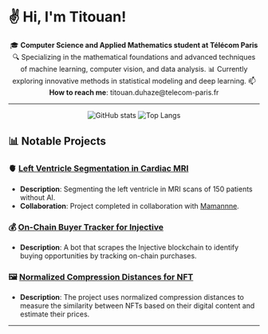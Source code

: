 <p align="center">
  <h1>✌️ Hi, I'm Titouan!</h1>
</p>

<p align="center">
  🎓 <strong>Computer Science and Applied Mathematics student at Télécom Paris</strong>    
  🔍 Specializing in the mathematical foundations and advanced techniques of machine learning, computer vision, and data analysis.   
  📊 Currently exploring innovative methods in statistical modeling and deep learning.  
  📫 <strong>How to reach me</strong>: titouan.duhaze@telecom-paris.fr  
</p>

---

<p align="center">
  <img src="https://github-readme-stats.vercel.app/api?username=titiuo&show_icons=true" alt="GitHub stats" />
  <img src="https://github-readme-stats.vercel.app/api/top-langs/?username=titiuo&layout=compact" alt="Top Langs" />
</p>

## 📊 **Notable Projects**

### 🫀 **[Left Ventricle Segmentation in Cardiac MRI](https://github.com/titiuo/Segmentation-IRM)**
- **Description**: Segmenting the left ventricle in MRI scans of 150 patients without AI.
- **Collaboration**: Project completed in collaboration with [Mamannne](https://github.com/Mamannne).

### 💰 **[On-Chain Buyer Tracker for Injective](https://github.com/titiuo/BOT-Injective2)**
- **Description**: A bot that scrapes the Injective blockchain to identify buying opportunities by tracking on-chain purchases.

### 🖼️ **[Normalized Compression Distances for NFT](https://github.com/titiuo/Normalized-Compression-Distances-for-NFT)**
- **Description**: The project uses normalized compression distances to measure the similarity between NFTs based on their digital content and estimate their prices.
  
---
